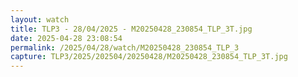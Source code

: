 ```yaml
---
layout: watch
title: TLP3 - 28/04/2025 - M20250428_230854_TLP_3T.jpg
date: 2025-04-28 23:08:54
permalink: /2025/04/28/watch/M20250428_230854_TLP_3
capture: TLP3/2025/202504/20250428/M20250428_230854_TLP_3T.jpg
---
```

